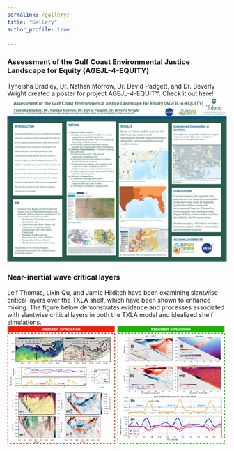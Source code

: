 ```yaml
---
permalink: /gallery/
title: "Gallery"
author_profile: true

---
```

### Assessment of the Gulf Coast Environmental Justice Landscape for Equity (AGEJL-4-EQUITY)
Tyneisha Bradley, Dr. Nathan Morrow, Dr. David Padgett, and Dr. Beverly Wright created a poster for project AGEJL-4-EQUITY. Check it out here!
![AGEJL Poster](./assets/poster.JPG)

### Near-inertial wave critical layers
Leif Thomas, Lixin Qu, and Jamie Hilditch have been examining slantwise critical layers over the TXLA shelf, which have been shown to enhance mixing. The figure below demonstrates evidence and processes associated with slantwise critical layers in both the TXLA model and idealized shelf simulations. 
![](./images/critical_layer.png)
